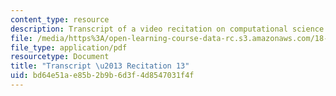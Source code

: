 ```yaml
---
content_type: resource
description: Transcript of a video recitation on computational science and engineering.
file: /media/https%3A/open-learning-course-data-rc.s3.amazonaws.com/18-085-computational-science-and-engineering-i-fall-2008/bd64e51ae85b2b9b6d3f4d8547031f4f_18-085F08-R13.pdf
file_type: application/pdf
resourcetype: Document
title: "Transcript \u2013 Recitation 13"
uid: bd64e51a-e85b-2b9b-6d3f-4d8547031f4f
---
```

